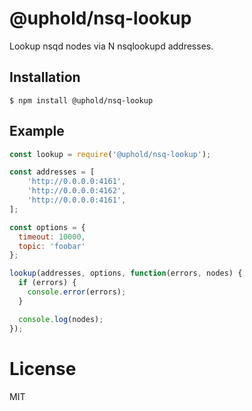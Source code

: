 
# @uphold/nsq-lookup

Lookup nsqd nodes via N nsqlookupd addresses.

## Installation

```
$ npm install @uphold/nsq-lookup
```

## Example

```js
const lookup = require('@uphold/nsq-lookup');

const addresses = [
	'http://0.0.0.0:4161',
	'http://0.0.0.0:4162',
	'http://0.0.0.0:4161',
];

const options = {
  timeout: 10000,
  topic: 'foobar'
};

lookup(addresses, options, function(errors, nodes) {
  if (errors) {
  	console.error(errors);
  }

  console.log(nodes);
});
```

# License

MIT
